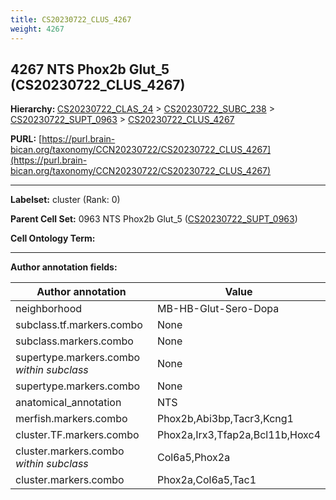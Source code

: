 ```yaml
---
title: CS20230722_CLUS_4267
weight: 4267
---
```

## 4267 NTS Phox2b Glut_5 (CS20230722_CLUS_4267)
<b>Hierarchy: </b>
[CS20230722_CLAS_24](../CS20230722_CLAS_24) >
[CS20230722_SUBC_238](../CS20230722_SUBC_238) >
[CS20230722_SUPT_0963](../CS20230722_SUPT_0963) >
[CS20230722_CLUS_4267](../CS20230722_CLUS_4267)

**PURL:** [https://purl.brain-bican.org/taxonomy/CCN20230722/CS20230722_CLUS_4267](https://purl.brain-bican.org/taxonomy/CCN20230722/CS20230722_CLUS_4267)

---


**Labelset:** cluster (Rank: 0)

**Parent Cell Set:** 0963 NTS Phox2b Glut_5 ([CS20230722_SUPT_0963](../CS20230722_SUPT_0963))



**Cell Ontology Term:** 

[MARKER GENES.]: #


---

[TRANSFERRED ANNOTATIONS.]: #


[AUTHOR ANNOTATION FIELDS.]: #


**Author annotation fields:**

| Author annotation | Value |
|-------------------|-------|
|neighborhood|MB-HB-Glut-Sero-Dopa|
|subclass.tf.markers.combo|None|
|subclass.markers.combo|None|
|supertype.markers.combo _within subclass_|None|
|supertype.markers.combo|None|
|anatomical_annotation|NTS|
|merfish.markers.combo|Phox2b,Abi3bp,Tacr3,Kcng1|
|cluster.TF.markers.combo|Phox2a,Irx3,Tfap2a,Bcl11b,Hoxc4|
|cluster.markers.combo _within subclass_|Col6a5,Phox2a|
|cluster.markers.combo|Phox2a,Col6a5,Tac1|
